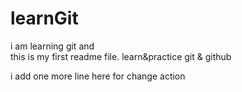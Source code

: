 # learnGit
i  am learning git and 
<br>
this is my first readme file.
learn&amp;practice git &amp; github

i add one more line here for change action